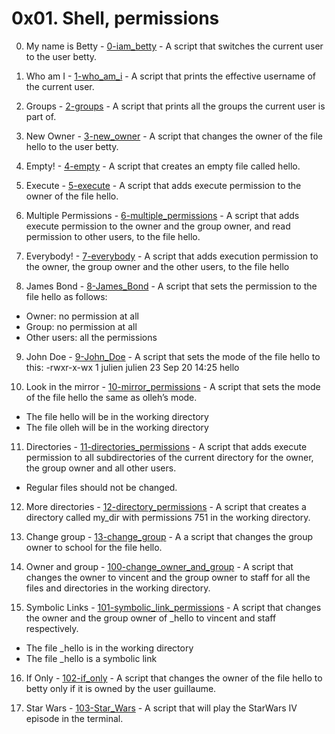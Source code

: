 # 0x01. Shell, permissions

0. My name is Betty - [0-iam_betty](./0-iam_betty) - A script that switches the current user to the user betty.

1. Who am I - [1-who_am_i](./1-who_am_i) - A script that prints the effective username of the current user.

2. Groups - [2-groups](./2-groups) - A script that prints all the groups the current user is part of.

3. New Owner - [3-new_owner](./3-new_owner) - A script that changes the owner of the file hello to the user betty.

4. Empty! - [4-empty](./4-empty) - A script that creates an empty file called hello.

5. Execute - [5-execute](./5-execute) - A script that adds execute permission to the owner of the file hello.

6. Multiple Permissions - [6-multiple_permissions](./6-multiple_permissions) - A script that adds execute permission to the owner and the group owner, and read permission to other users, to the file hello.

7. Everybody! - [7-everybody](./7-everybody) - A script that adds execution permission to the owner, the group owner and the other users, to the file hello

8. James Bond - [8-James_Bond](./8-James_Bond) - A script that sets the permission to the file hello as follows:

- Owner: no permission at all
- Group: no permission at all
- Other users: all the permissions

9. John Doe - [9-John_Doe](./9-John_Doe) - A script that sets the mode of the file hello to this:
-rwxr-x-wx 1 julien julien 23 Sep 20 14:25 hello

10. Look in the mirror - [10-mirror_permissions](./10-mirror_permissions) - A script that sets the mode of the file hello the same as olleh’s mode.

- The file hello will be in the working directory
- The file olleh will be in the working directory 

11. Directories - [11-directories_permissions](./11-directories_permissions) - A script that adds execute permission to all subdirectories of the current directory for the owner, the group owner and all other users.

- Regular files should not be changed.

12. More directories - [12-directory_permissions](./12-directory_permissions) - A  script that creates a directory called my_dir with permissions 751 in the working directory.

13. Change group - [13-change_group](./13-change_group) - A a script that changes the group owner to school for the file hello.

14. Owner and group - [100-change_owner_and_group](./100-change_owner_and_group) - A script that changes the owner to vincent and the group owner to staff for all the files and directories in the working directory.

15. Symbolic Links - [101-symbolic_link_permissions](./101-symbolic_link_permissions) - A script that changes the owner and the group owner of _hello to vincent and staff respectively.

- The file _hello is in the working directory
- The file _hello is a symbolic link

16. If Only - [102-if_only](./102-if_only) - A script that changes the owner of the file hello to betty only if it is owned by the user guillaume.

17. Star Wars - [103-Star_Wars](./103-Star_Wars) - A script that will play the StarWars IV episode in the terminal.
